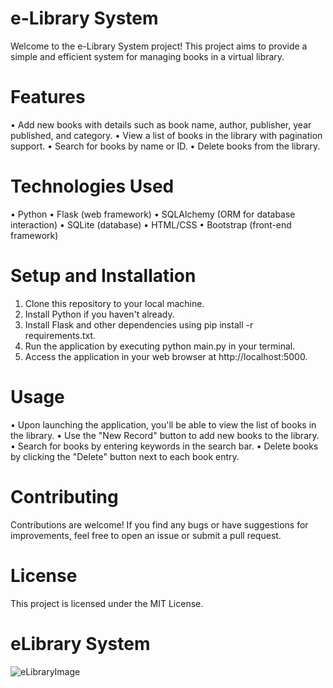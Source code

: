 # e-Library System
Welcome to the e-Library System project! This project aims to provide a simple and efficient system for managing books in a virtual library.
 
# Features
• Add new books with details such as book name, author, publisher, year published, and category.
• View a list of books in the library with pagination support.
• Search for books by name or ID.
• Delete books from the library.

# Technologies Used
• Python
• Flask (web framework)
• SQLAlchemy (ORM for database interaction)
• SQLite (database)
• HTML/CSS
• Bootstrap (front-end framework)

# Setup and Installation
1. Clone this repository to your local machine.
2. Install Python if you haven't already.
3. Install Flask and other dependencies using pip install -r requirements.txt.
4. Run the application by executing python main.py in your terminal.
5. Access the application in your web browser at http://localhost:5000.
   
# Usage
• Upon launching the application, you'll be able to view the list of books in the library.
• Use the "New Record" button to add new books to the library.
• Search for books by entering keywords in the search bar.
• Delete books by clicking the "Delete" button next to each book entry.

# Contributing
Contributions are welcome! If you find any bugs or have suggestions for improvements, feel free to open an issue or submit a pull request.

# License
This project is licensed under the MIT License.

# eLibrary System

![eLibraryImage](https://github.com/luqmannulhakimm/eLibrarySystem/assets/42575926/2a9e763f-8a6b-4509-a368-33b94bdd2529)


